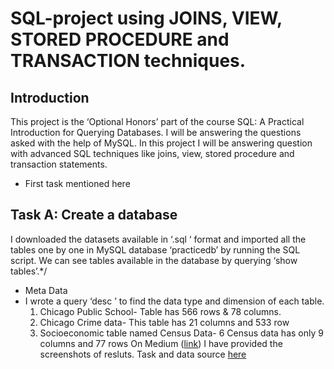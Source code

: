 # SQL-project using JOINS, VIEW, STORED PROCEDURE and TRANSACTION techniques.
## Introduction
This project is the ‘Optional Honors’ part of the course SQL: A Practical Introduction for Querying Databases. I will be answering the questions asked with the help of MySQL. 
In this project I will be answering question with advanced SQL techniques like joins, view, stored procedure and transaction statements.
* First task mentioned here
## Task A: Create a database
I downloaded the datasets available in ‘.sql ‘ format and imported all the tables one by one in MySQL database ‘practicedb’ by 
running the SQL script. We can see tables available in the database by querying ‘show tables’.*/
*  Meta Data
* I wrote a query ‘desc <table name>’ to find the data type and dimension of each table.
1. Chicago Public School- Table has 566 rows & 78 columns.
2. Chicago Crime data-  This table has 21 columns and 533 row
3. Socioeconomic table named Census Data- 6 Census data has only 9 columns and 77 rows
On Medium ([link](https://medium.com/@bltizr9/final-project-advanced-sql-techniques-29953f6d1099)) I have provided the screenshots of resluts.
Task and data source [here](https://author-ide.skills.network/render?token=eyJhbGciOiJIUzI1NiIsInR5cCI6IkpXVCJ9.eyJtZF9pbnN0cnVjdGlvbnNfdXJsIjoiaHR0cHM6Ly9jZi1jb3Vyc2VzLWRhdGEuczMudXMuY2xvdWQtb2JqZWN0LXN0b3JhZ2UuYXBwZG9tYWluLmNsb3VkL0lCTURldmVsb3BlclNraWxsc05ldHdvcmstREIwMjAxRU4tU2tpbGxzTmV0d29yay9sYWJzL015U1FML3dlZWs2L0ZJbmFsQWR2YW5jZWRTUUwubWQiLCJ0b29sX3R5cGUiOiJ0aGVpYSIsImFkbWluIjpmYWxzZSwiaWF0IjoxNjgzODU2NzQxfQ.FMhsQKeKIg744D1xbvRaH-eQo_RMpKkvlbDfuSNXSic)

